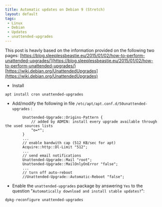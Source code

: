 ```yaml
---
title: Automatic updates on Debian 9 (Stretch)
layout: default
tags:
 - Linux
 - Debian
 - Updates
 - unattended-upgrades
---
```


This post is heavly based on the information provided on the following two pages:
[https://blog.sleeplessbeastie.eu/2015/01/02/how-to-perform-unattended-upgrades/](https://blog.sleeplessbeastie.eu/2015/01/02/how-to-perform-unattended-upgrades/)
[https://wiki.debian.org/UnattendedUpgrades](https://wiki.debian.org/UnattendedUpgrades)


* Install
```shell
apt install cron unattended-upgrades
```

* Add/modify the following in file `/etc/apt/apt.conf.d/50unattended-upgrades` :
```
        Unattended-Upgrade::Origins-Pattern {
            // added by ADMIN: install every upgrade available through the used sources lists
            "o=*";
        }
        ...
        // enable bandwith cap (512 KB/sec for apt)
        Acquire::http::Dl-Limit "512";
        ...
        // send email notifications
        Unattended-Upgrade::Mail "root";
        Unattended-Upgrade::MailOnlyOnError "false";
        ...
        // turn off auto-reboot
        //Unattended-Upgrade::Automatic-Reboot "false";
```

* Enable the `unattended-upgrades` package by answering `Yes` to the question "`Automatically download and install stable updates?`":
```shell
dpkg-reconfigure unattended-upgrades
```
